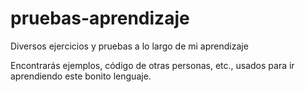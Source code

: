 # pruebas-aprendizaje
Diversos ejercicios y pruebas a lo largo de mi aprendizaje

Encontrarás ejemplos, código de otras personas, etc., usados para ir aprendiendo este bonito lenguaje.
